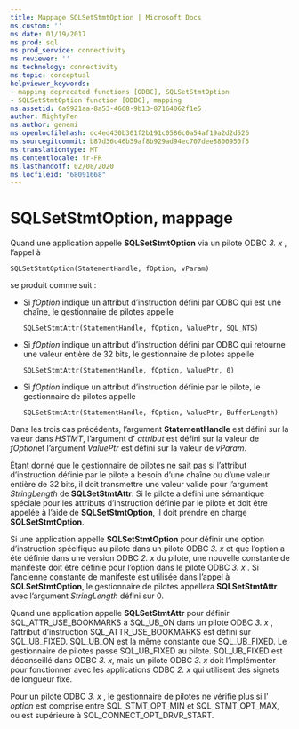 ```yaml
---
title: Mappage SQLSetStmtOption | Microsoft Docs
ms.custom: ''
ms.date: 01/19/2017
ms.prod: sql
ms.prod_service: connectivity
ms.reviewer: ''
ms.technology: connectivity
ms.topic: conceptual
helpviewer_keywords:
- mapping deprecated functions [ODBC], SQLSetStmtOption
- SQLSetStmtOption function [ODBC], mapping
ms.assetid: 6a9921aa-8a53-4668-9b13-87164062f1e5
author: MightyPen
ms.author: genemi
ms.openlocfilehash: dc4ed430b301f2b191c0586c0a54af19a2d2d526
ms.sourcegitcommit: b87d36c46b39af8b929ad94ec707dee8800950f5
ms.translationtype: MT
ms.contentlocale: fr-FR
ms.lasthandoff: 02/08/2020
ms.locfileid: "68091668"
---
```

# <a name="sqlsetstmtoption-mapping"></a>SQLSetStmtOption, mappage
Quand une application appelle **SQLSetStmtOption** via un pilote ODBC *3. x* , l’appel à  
  
```  
SQLSetStmtOption(StatementHandle, fOption, vParam)  
```  
  
 se produit comme suit :  
  
-   Si *fOption* indique un attribut d’instruction défini par ODBC qui est une chaîne, le gestionnaire de pilotes appelle  
  
    ```  
    SQLSetStmtAttr(StatementHandle, fOption, ValuePtr, SQL_NTS)  
    ```  
  
-   Si *fOption* indique un attribut d’instruction défini par ODBC qui retourne une valeur entière de 32 bits, le gestionnaire de pilotes appelle  
  
    ```  
    SQLSetStmtAttr(StatementHandle, fOption, ValuePtr, 0)  
    ```  
  
-   Si *fOption* indique un attribut d’instruction définie par le pilote, le gestionnaire de pilotes appelle  
  
    ```  
    SQLSetStmtAttr(StatementHandle, fOption, ValuePtr, BufferLength)  
    ```  
  
 Dans les trois cas précédents, l’argument **StatementHandle** est défini sur la valeur dans *HSTMT*, l’argument d' *attribut* est défini sur la valeur de *fOption*et l’argument *ValuePtr* est défini sur la valeur de *vParam*.  
  
 Étant donné que le gestionnaire de pilotes ne sait pas si l’attribut d’instruction définie par le pilote a besoin d’une chaîne ou d’une valeur entière de 32 bits, il doit transmettre une valeur valide pour l’argument *StringLength* de **SQLSetStmtAttr**. Si le pilote a défini une sémantique spéciale pour les attributs d’instruction définie par le pilote et doit être appelée à l’aide de **SQLSetStmtOption**, il doit prendre en charge **SQLSetStmtOption**.  
  
 Si une application appelle **SQLSetStmtOption** pour définir une option d’instruction spécifique au pilote dans un pilote ODBC *3. x* et que l’option a été définie dans une version ODBC *2. x* du pilote, une nouvelle constante de manifeste doit être définie pour l’option dans le pilote ODBC *3. x* . Si l’ancienne constante de manifeste est utilisée dans l’appel à **SQLSetStmtOption**, le gestionnaire de pilotes appellera **SQLSetStmtAttr** avec l’argument *StringLength* défini sur 0.  
  
 Quand une application appelle **SQLSetStmtAttr** pour définir SQL_ATTR_USE_BOOKMARKS à SQL_UB_ON dans un pilote ODBC *3. x* , l’attribut d’instruction SQL_ATTR_USE_BOOKMARKS est défini sur SQL_UB_FIXED. SQL_UB_ON est la même constante que SQL_UB_FIXED. Le gestionnaire de pilotes passe SQL_UB_FIXED au pilote. SQL_UB_FIXED est déconseillé dans ODBC *3. x*, mais un pilote ODBC *3. x* doit l’implémenter pour fonctionner avec les applications ODBC *2. x* qui utilisent des signets de longueur fixe.  
  
 Pour un pilote ODBC *3. x* , le gestionnaire de pilotes ne vérifie plus si l' *option* est comprise entre SQL_STMT_OPT_MIN et SQL_STMT_OPT_MAX, ou est supérieure à SQL_CONNECT_OPT_DRVR_START.
